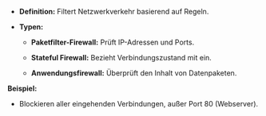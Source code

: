 - **Definition:** Filtert Netzwerkverkehr basierend auf Regeln.
    
- **Typen:**
    
    - **Paketfilter-Firewall:** Prüft IP-Adressen und Ports.
        
    - **Stateful Firewall:** Bezieht Verbindungszustand mit ein.
        
    - **Anwendungsfirewall:** Überprüft den Inhalt von Datenpaketen.
        

**Beispiel:**

- Blockieren aller eingehenden Verbindungen, außer Port 80 (Webserver).